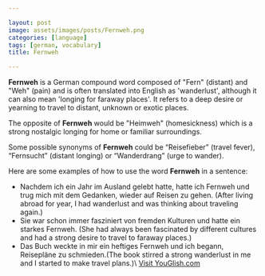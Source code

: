 ```yaml
---

layout: post
image: assets/images/posts/Fernweh.png
categories: [language]
tags: [german, vocabulary]
title: Fernweh

---
```


**Fernweh** is a German compound word composed of "Fern" (distant) and "Weh" (pain) and is often translated into English as 'wanderlust', although it can also mean 'longing for faraway places'. It refers to a deep desire or yearning to travel to distant, unknown or exotic places.

The opposite of **Fernweh** would be "Heimweh" (homesickness) which is a strong nostalgic longing for home or familiar surroundings.

Some possible synonyms of **Fernweh** could be “Reisefieber” (travel fever), “Fernsucht” (distant longing) or “Wanderdrang” (urge to wander).

Here are some examples of how to use the word **Fernweh** in a sentence:
- Nachdem ich ein Jahr im Ausland gelebt hatte, hatte ich Fernweh und trug mich mit dem Gedanken, wieder auf Reisen zu gehen. (After living abroad for year, I had wanderlust and was thinking about traveling again.)
- Sie war schon immer fasziniert von fremden Kulturen und hatte ein starkes Fernweh. (She had always been fascinated by different cultures and had a strong desire to travel to faraway places.)
- Das Buch weckte in mir ein heftiges Fernweh und ich begann, Reisepläne zu schmieden.(The book stirred a strong wanderlust in me and I started to make travel plans.)\ <a id="yg-widget-0" class="youglish-widget" data-query="Fernweh" data-lang="german" data-components="8412" data-auto-start="0" data-bkg-color="theme_light" data-title="How%20to%20pronounce%20Fernweh%20in%20German"  rel="nofollow" href="https://youglish.com">Visit YouGlish.com</a><script async src="https://youglish.com/public/emb/widget.js" charset="utf-8"></script>